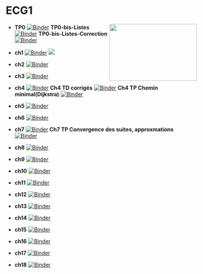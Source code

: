 # ECG1
<img src="https://drive.google.com/uc?id=12Wo3LubGGT4qOvYFAuLP4CyCuwjKNVuk" width="230" height="150" align = "right"/>

<p></p>
<p></p>
<p></p>
<p></p>


* **TP0**
 [![Binder](https://mybinder.org/badge_logo.svg)](https://mybinder.org/v2/gh/othoni-hub/ECG1/HEAD?filepath=TP0_Remise_en_route_Python.ipynb) 
 **TP0-bis-Listes**
 [![Binder](https://mybinder.org/badge_logo.svg)](https://mybinder.org/v2/gh/othoni-hub/ECG1/HEAD?filepath=EC1_TP0_bis_Listes.ipynb) 
 **TP0-bis-Listes-Correction**
 [![Binder](https://mybinder.org/badge_logo.svg)](https://mybinder.org/v2/gh/othoni-hub/ECG1/HEAD?filepath=EC1_TP0_bis_Listes_Corriges.ipynb)


* **ch1**
 [![Binder](https://mybinder.org/badge_logo.svg)](https://mybinder.org/v2/gh/othoni-hub/ECG1/HEAD?filepath=Ch1_Notebook.ipynb)
[<img src="https://deepnote.com/buttons/launch-in-deepnote-small.svg">](https://deepnote.com/launch?name=Ch1_Notebook&url=https://github.com/othoni-hub/ECG1/blob/main/Ch1_Notebook.ipynb)

 
* **ch2**
 [![Binder](https://mybinder.org/badge_logo.svg)](https://mybinder.org/v2/gh/othoni-hub/ECG1/HEAD?filepath=Ch2_Notebook.ipynb)

* **ch3**
 [![Binder](https://mybinder.org/badge_logo.svg)](https://mybinder.org/v2/gh/othoni-hub/ECG1/HEAD?filepath=Ch3_Notebook.ipynb)
 
 * **ch4**
 [![Binder](https://mybinder.org/badge_logo.svg)](https://mybinder.org/v2/gh/othoni-hub/ECG1/HEAD?filepath=Ch4_Notebook.ipynb)
 **Ch4 TD corrigés**
 [![Binder](https://mybinder.org/badge_logo.svg)](https://mybinder.org/v2/gh/othoni-hub/ECG1/HEAD?filepath=Ch4_TD_Corriges.ipynb)
 **Ch4 TP Chemin minimal(Dijkstra)**
 [![Binder](https://mybinder.org/badge_logo.svg)](https://mybinder.org/v2/gh/othoni-hub/ECG1/HEAD?filepath=Ch4_TP_Graphes_Dijkstra_Corrige.ipynb)
 
 * **ch5**
 [![Binder](https://mybinder.org/badge_logo.svg)](https://mybinder.org/v2/gh/othoni-hub/ECG1/HEAD?filepath=Ch5_Notebook.ipynb)
 
 * **ch6**
 [![Binder](https://mybinder.org/badge_logo.svg)](https://mybinder.org/v2/gh/othoni-hub/ECG1/HEAD?filepath=Ch6_Notebook.ipynb)
 
 * **ch7**
 [![Binder](https://mybinder.org/badge_logo.svg)](https://mybinder.org/v2/gh/othoni-hub/ECG1/HEAD?filepath=Ch7_Notebook.ipynb)
 **Ch7 TP Convergence des suites, approxmations**
 [![Binder](https://mybinder.org/badge_logo.svg)](https://mybinder.org/v2/gh/othoni-hub/ECG1/HEAD?filepath=Ch7_TP_Convergence_suites.ipynb)
 
 * **ch8**
 [![Binder](https://mybinder.org/badge_logo.svg)](https://mybinder.org/v2/gh/othoni-hub/ECG1/HEAD?filepath=Ch8_Notebook.ipynb)
 
 * **ch9**
 [![Binder](https://mybinder.org/badge_logo.svg)](https://mybinder.org/v2/gh/othoni-hub/ECG1/HEAD?filepath=Ch9_Notebook.ipynb)
 
 * **ch10**
 [![Binder](https://mybinder.org/badge_logo.svg)](https://mybinder.org/v2/gh/othoni-hub/ECG1/HEAD?filepath=Ch10_Notebook.ipynb)
 
 * **ch11**
 [![Binder](https://mybinder.org/badge_logo.svg)](https://mybinder.org/v2/gh/othoni-hub/ECG1/HEAD?filepath=Ch11_Notebook.ipynb)
 
 * **ch12**
 [![Binder](https://mybinder.org/badge_logo.svg)](https://mybinder.org/v2/gh/othoni-hub/ECG1/HEAD?filepath=Ch12_Notebook.ipynb)
 
 * **ch13**
 [![Binder](https://mybinder.org/badge_logo.svg)](https://mybinder.org/v2/gh/othoni-hub/ECG1/HEAD?filepath=Ch13_Notebook.ipynb)
 
 * **ch14**
 [![Binder](https://mybinder.org/badge_logo.svg)](https://mybinder.org/v2/gh/othoni-hub/ECG1/HEAD?filepath=Ch14_Notebook.ipynb)
 
 * **ch15**
 [![Binder](https://mybinder.org/badge_logo.svg)](https://mybinder.org/v2/gh/othoni-hub/ECG1/HEAD?filepath=Ch15_Notebook.ipynb)
 
 * **ch16**
 [![Binder](https://mybinder.org/badge_logo.svg)](https://mybinder.org/v2/gh/othoni-hub/ECG1/HEAD?filepath=Ch16_Notebook.ipynb)
 
 * **ch17**
 [![Binder](https://mybinder.org/badge_logo.svg)](https://mybinder.org/v2/gh/othoni-hub/ECG1/HEAD?filepath=Ch17_Notebook.ipynb)
 
 * **ch18**
 [![Binder](https://mybinder.org/badge_logo.svg)](https://mybinder.org/v2/gh/othoni-hub/ECG1/HEAD?filepath=Ch18_Notebook.ipynb)
 
 
